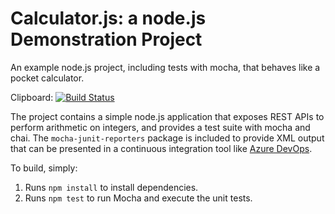 Calculator.js: a node.js Demonstration Project
==============================================
An example node.js project, including tests with mocha, that behaves like
a pocket calculator.

Clipboard: [![Build Status](https://dev.azure.com/rtuhdevtools/IntegratingExternalSourceControlAzurePipelines/_apis/build/status/robertath.calculator?branchName=master)](https://dev.azure.com/rtuhdevtools/IntegratingExternalSourceControlAzurePipelines/_build/latest?definitionId=7&branchName=master)

The project contains a simple node.js application that exposes REST APIs
to perform arithmetic on integers, and provides a test suite with mocha
and chai.  The `mocha-junit-reporters` package is included to provide XML
output that can be presented in a continuous integration tool like
[Azure DevOps](https://azure.com/devops).

To build, simply:

1. Runs `npm install` to install dependencies.
2. Runs `npm test` to run Mocha and execute the unit tests.

